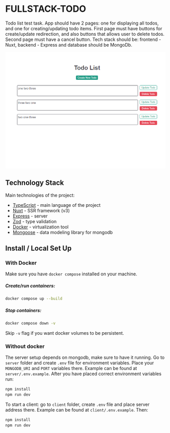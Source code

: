 # FULLSTACK-TODO

Todo list test task.
App should have 2 pages: one for displaying all todos, and one for creating/updating todo items.
First page must have buttons for create/update redirection, and also buttons that allows user to delete todos. Second page must have a cancel button.
Tech stack should be: frontend - Nuxt, backend - Express and database should be MongoDb.

![Preview of the project](.assets/preview.png)

## Technology Stack

Main technologies of the project:

- [TypeScript](https://github.com/microsoft/TypeScript) - main language of the project
- [Nuxt](https://github.com/nuxt) - SSR framework (v3)
- [Express](https://github.com/expressjs/express) - server
- [Zod](https://github.com/colinhacks/zod) - type validation
- [Docker](https://www.docker.com/) - virtualization tool
- [Mongoose](https://github.com/Automattic/mongoose) - data modeling library for mongodb

## Install / Local Set Up

### With Docker

Make sure you have `docker compose` installed on your machine.

##### Create/run containers:

```sh
docker compose up --build
```

##### Stop containers:

```sh
docker compose down -v
```

Skip `-v` flag if you want docker volumes to be persistent.

### Without docker

The server setup depends on mongodb, make sure to have it running.
Go to `server` folder and create `.env` file for environment variables. Place your `MONGODB_URI` and `PORT` variables there.
Example can be found at `server/.env.example`. After you have placed correct environment variables run:

```sh
npm install
npm run dev
```

To start a client: go to `client` folder, create `.env` file and place server address there.
Example can be found at `client/.env.example`.
Then:

```sh
npm install
npm run dev
```
